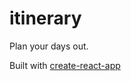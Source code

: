 # itinerary

Plan your days out.

Built with [create-react-app](https://github.com/facebook/create-react-app/tree/v1.1.4)

